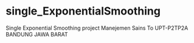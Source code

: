 # single_ExponentialSmoothing
Single Exponential Smoothing project Manejemen Sains To UPT-P2TP2A BANDUNG JAWA BARAT
